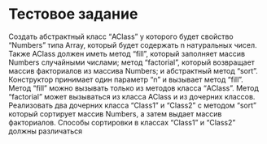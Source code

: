 # Тестовое задание
Создать абстрактный класс “AClass” у которого будет свойство “Numbers” типа Array, который будет содержать n натуральных чисел. Также AClass должен иметь метод “fill”, который заполняет массив Numbers случайными числами; метод “factorial”, который возвращает
массив факториалов из массива Numbers; и абстрактный метод “sort”. Конструктор принимает один параметр “n” и вызывает метод “fill”. Метод “fill” можно вызывать только из методов класса “AClass”. Метод “factorial” может вызываться из класса AClass и из дочерних классов.
Реализовать два дочерних класса “Class1” и “Class2” с методом “sort” который сортирует массив Numbers, а затем выдает массив факториалов. Способы сортировки в классах “Class1” и “Class2” должны различаться
